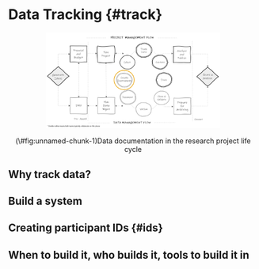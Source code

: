 # Data Tracking {#track}

<div class="figure" style="text-align: center">
<img src="img/lifecycle_track.PNG" alt="Data documentation in the research project life cycle" width="70%" />
<p class="caption">(\#fig:unnamed-chunk-1)Data documentation in the research project life cycle</p>
</div>



## Why track data?

## Build a system

## Creating participant IDs {#ids}

## When to build it, who builds it, tools to build it in
